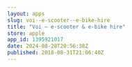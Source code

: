```yaml
---
layout: apps
slug: voi--e-scooter--e-bike-hire
title: "Voi – e-scooter & e-bike hire"
store: apple
app_id: 1395921017
date: 2024-08-28T20:56:38Z
published: 2018-08-31T21:06:40Z
---
```

